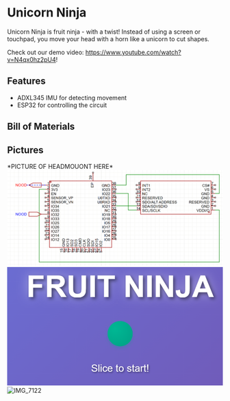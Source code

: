 # Unicorn Ninja

Unicorn Ninja is fruit ninja - with a twist! Instead of using a screen or touchpad, you move your head with a horn like a unicorn to cut shapes.

Check out our demo video: https://www.youtube.com/watch?v=N4qx0hz2pU4!

## Features
- ADXL345 IMU for detecting movement
- ESP32 for controlling the circuit

## Bill of Materials

## Pictures

\*PICTURE OF HEADMOUONT HERE\*
![alt text](GH-Images/schematic.png)
![alt text](GH-Images/site.png)
![IMG_7122](https://github.com/user-attachments/assets/e2f4e200-84fc-4bb5-b35b-4aebb15413f2)
